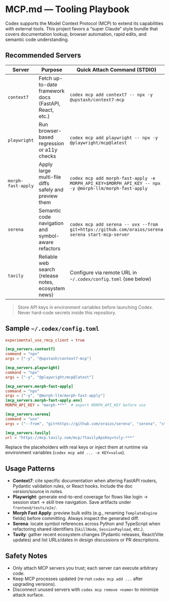 # MCP.md — Tooling Playbook

Codex supports the Model Context Protocol (MCP) to extend its capabilities with external tools. This project favors a “super Claude” style bundle that covers documentation lookup, browser automation, rapid edits, and semantic code understanding.

## Recommended Servers

| Server             | Purpose                                               | Quick Attach Command (STDIO)                                   |
|--------------------|-------------------------------------------------------|-----------------------------------------------------------------|
| `context7`         | Fetch up-to-date framework docs (FastAPI, React, etc.)| `codex mcp add context7 -- npx -y @upstash/context7-mcp`        |
| `playwright`       | Run browser-based regression or a11y checks           | `codex mcp add playwright -- npx -y @playwright/mcp@latest`     |
| `morph-fast-apply` | Apply large multi-file diffs safely and preview them  | `codex mcp add morph-fast-apply -e MORPH_API_KEY=$MORPH_API_KEY -- npx -y @morph-llm/morph-fast-apply` |
| `serena`           | Semantic code navigation and symbol-aware refactors   | `codex mcp add serena -- uvx --from git+https://github.com/oraios/serena serena start-mcp-server` |
| `tavily`           | Reliable web search (release notes, ecosystem news)   | Configure via remote URL in `~/.codex/config.toml` (see below)  |

> Store API keys in environment variables before launching Codex. Never hard-code secrets inside this repository.

## Sample `~/.codex/config.toml`

```toml
experimental_use_rmcp_client = true

[mcp_servers.context7]
command = "npx"
args = ["-y", "@upstash/context7-mcp"]

[mcp_servers.playwright]
command = "npx"
args = ["-y", "@playwright/mcp@latest"]

[mcp_servers.morph-fast-apply]
command = "npx"
args = ["-y", "@morph-llm/morph-fast-apply"]
[mcp_servers.morph-fast-apply.env]
MORPH_API_KEY = "morph-***"  # export MORPH_API_KEY before use

[mcp_servers.serena]
command = "uvx"
args = ["--from", "git+https://github.com/oraios/serena", "serena", "start-mcp-server"]

[mcp_servers.tavily]
url = "https://mcp.tavily.com/mcp/?tavilyApiKey=tvly-***"
```

Replace the placeholders with real keys or inject them at runtime via environment variables (`codex mcp add ... -e KEY=value`).

## Usage Patterns
- **Context7**: cite specific documentation when altering FastAPI routers, Pydantic validation rules, or React hooks. Include the doc version/source in notes.
- **Playwright**: generate end-to-end coverage for flows like login → session start → skill tree navigation. Save artifacts under `frontend/tests/e2e/`.
- **Morph Fast Apply**: preview bulk edits (e.g., renaming `TemplateEngine` fields) before committing. Always inspect the generated diff.
- **Serena**: locate symbol references across Python and TypeScript when refactoring shared identifiers (`SkillNode`, `SessionPayload`, etc.).
- **Tavily**: gather recent ecosystem changes (Pydantic releases, React/Vite updates) and list URLs/dates in design discussions or PR descriptions.

## Safety Notes
- Only attach MCP servers you trust; each server can execute arbitrary code.
- Keep MCP processes updated (re-run `codex mcp add ...` after upgrading versions).
- Disconnect unused servers with `codex mcp remove <name>` to minimize attack surface.

